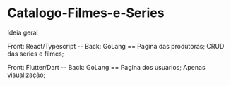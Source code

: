 # Catalogo-Filmes-e-Series

Ideia geral

Front: React/Typescript -- Back: GoLang == Pagina das produtoras; CRUD das series e filmes;

Front: Flutter/Dart -- Back: GoLang == Pagina dos usuarios; Apenas visualização;
